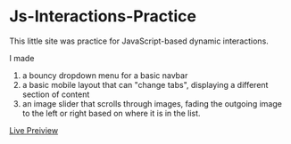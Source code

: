 # Js-Interactions-Practice

This little site was practice for JavaScript-based dynamic interactions.

I made 
1) a bouncy dropdown menu for a basic navbar
2) a basic mobile layout that can "change tabs", displaying a different section of content
3) an image slider that scrolls through images, fading the outgoing image to the left or right based on where it is in the list.

[Live Preiview]()
